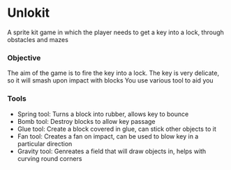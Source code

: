 # Unlokit
A sprite kit game in which the player needs to get a key into a lock, through obstacles and mazes

### Objective
The aim of the game is to fire the key into a lock.
The key is very delicate, so it will smash upon impact with blocks
You use various tool to aid you

### Tools
- Spring tool: Turns a block into rubber, allows key to bounce
- Bomb tool: Destroy blocks to allow key passage
- Glue tool: Create a block covered in glue, can stick other objects to it
- Fan tool: Creates a fan on impact, can be used to blow key in a particular direction
- Gravity tool: Genreates a field that will draw objects in, helps with curving round corners
